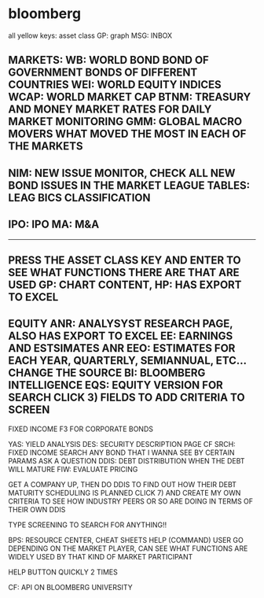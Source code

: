 # bloomberg
all yellow keys: asset class
GP: graph
MSG: INBOX

MARKETS:
WB: WORLD BOND
  BOND OF GOVERNMENT BONDS OF DIFFERENT COUNTRIES
WEI: WORLD EQUITY INDICES
WCAP: WORLD MARKET CAP
BTNM: TREASURY AND MONEY MARKET RATES FOR DAILY MARKET MONITORING
GMM: GLOBAL MACRO MOVERS
  WHAT MOVED THE MOST IN EACH OF THE MARKETS
----
NIM: NEW ISSUE MONITOR, CHECK ALL NEW BOND ISSUES IN THE MARKET
LEAGUE TABLES: LEAG
BICS CLASSIFICATION
----
IPO: IPO 
MA: M&A
-----
----
PRESS THE ASSET CLASS KEY AND ENTER TO SEE WHAT FUNCTIONS THERE ARE THAT ARE USED
GP: 
  CHART CONTENT, 
HP: HAS EXPORT TO EXCEL
---
EQUITY
ANR: ANALYSYST RESEARCH PAGE, ALSO HAS EXPORT TO EXCEL 
EE: EARNINGS AND ESTSIMATES
  ANR
  EEO: ESTIMATES FOR EACH YEAR, QUARTERLY, SEMIANNUAL, ETC...
    CHANGE THE SOURCE
BI: BLOOMBERG INTELLIGENCE
EQS: EQUITY VERSION FOR SEARCH
  CLICK 3) FIELDS TO ADD CRITERIA TO SCREEN
---
FIXED INCOME
F3 FOR CORPORATE BONDS

YAS: YIELD ANALYSIS
DES: SECURITY DESCRIPTION PAGE
  CF
SRCH: FIXED INCOME SEARCH
  ANY BOND THAT I WANNA SEE BY CERTAIN PARAMS
  ASK A QUESTION
  DDIS: DEBT DISTRIBUTION
    WHEN THE DEBT WILL MATURE
  FIW: EVALUATE PRICING

GET A COMPANY UP, THEN DO DDIS TO FIND OUT HOW THEIR DEBT MATURITY SCHEDULING IS PLANNED
CLICK 7) AND CREATE MY OWN CRITERIA TO SEE HOW INDUSTRY PEERS OR SO ARE DOING IN TERMS OF THEIR OWN DDIS

TYPE SCREENING TO SEARCH FOR ANYTHING!!


BPS: RESOURCE CENTER, CHEAT SHEETS
HELP (COMMAND)
USER GO
  DEPENDING ON THE MARKET PLAYER, CAN SEE WHAT FUNCTIONS ARE WIDELY USED BY THAT KIND OF MARKET PARTICIPANT

HELP BUTTON QUICKLY 2 TIMES



CF: API ON BLOOMBERG UNIVERSITY


 
  
  




  

